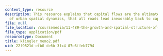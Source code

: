 ```yaml
---
content_type: resource
description: This resource explains that capital flows are the ultimate causal determinant
  of urban spatial dynamics, that all roads lead inexorably back to capitalism.
file: null
file_location: /coursemedia/11-489-the-growth-and-spatial-structure-of-cities-fall-2005/22f9521defb0de6b3fc407e3ffeb7794_klingler_memo2.pdf
file_type: application/pdf
resourcetype: Document
title: klingler_memo2.pdf
uid: 22f9521d-efb0-de6b-3fc4-07e3ffeb7794
---
```

